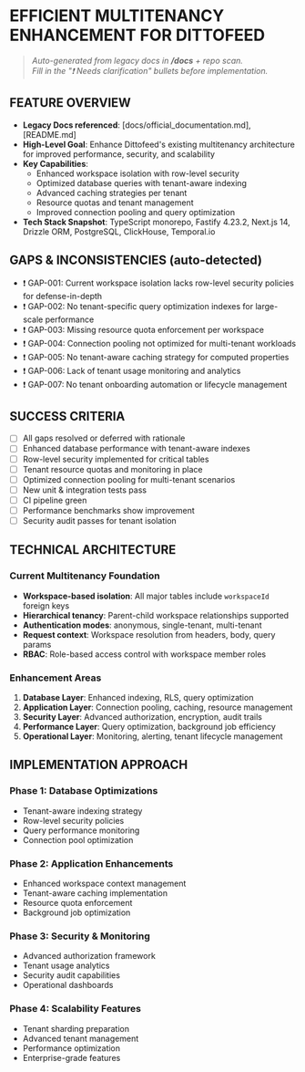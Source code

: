 # EFFICIENT MULTITENANCY ENHANCEMENT FOR DITTOFEED

> _Auto-generated from legacy docs in **/docs** + repo scan.  
> Fill in the "❗ Needs clarification" bullets before implementation._

## FEATURE OVERVIEW
- **Legacy Docs referenced**: [docs/official_documentation.md], [README.md]
- **High-Level Goal**: Enhance Dittofeed's existing multitenancy architecture for improved performance, security, and scalability
- **Key Capabilities**: 
  - Enhanced workspace isolation with row-level security
  - Optimized database queries with tenant-aware indexing
  - Advanced caching strategies per tenant
  - Resource quotas and tenant management
  - Improved connection pooling and query optimization
- **Tech Stack Snapshot**: TypeScript monorepo, Fastify 4.23.2, Next.js 14, Drizzle ORM, PostgreSQL, ClickHouse, Temporal.io

## GAPS & INCONSISTENCIES (auto-detected)
- ❗ GAP-001: Current workspace isolation lacks row-level security policies for defense-in-depth
- ❗ GAP-002: No tenant-specific query optimization indexes for large-scale performance
- ❗ GAP-003: Missing resource quota enforcement per workspace
- ❗ GAP-004: Connection pooling not optimized for multi-tenant workloads
- ❗ GAP-005: No tenant-aware caching strategy for computed properties
- ❗ GAP-006: Lack of tenant usage monitoring and analytics
- ❗ GAP-007: No tenant onboarding automation or lifecycle management

## SUCCESS CRITERIA
- [ ] All gaps resolved or deferred with rationale
- [ ] Enhanced database performance with tenant-aware indexes
- [ ] Row-level security implemented for critical tables
- [ ] Tenant resource quotas and monitoring in place
- [ ] Optimized connection pooling for multi-tenant scenarios
- [ ] New unit & integration tests pass
- [ ] CI pipeline green
- [ ] Performance benchmarks show improvement
- [ ] Security audit passes for tenant isolation

## TECHNICAL ARCHITECTURE

### Current Multitenancy Foundation
- **Workspace-based isolation**: All major tables include `workspaceId` foreign keys
- **Hierarchical tenancy**: Parent-child workspace relationships supported
- **Authentication modes**: anonymous, single-tenant, multi-tenant
- **Request context**: Workspace resolution from headers, body, query params
- **RBAC**: Role-based access control with workspace member roles

### Enhancement Areas
1. **Database Layer**: Enhanced indexing, RLS, query optimization
2. **Application Layer**: Connection pooling, caching, resource management
3. **Security Layer**: Advanced authorization, encryption, audit trails
4. **Performance Layer**: Query optimization, background job efficiency
5. **Operational Layer**: Monitoring, alerting, tenant lifecycle management

## IMPLEMENTATION APPROACH

### Phase 1: Database Optimizations
- Tenant-aware indexing strategy
- Row-level security policies
- Query performance monitoring
- Connection pool optimization

### Phase 2: Application Enhancements
- Enhanced workspace context management
- Tenant-aware caching implementation
- Resource quota enforcement
- Background job optimization

### Phase 3: Security & Monitoring
- Advanced authorization framework
- Tenant usage analytics
- Security audit capabilities
- Operational dashboards

### Phase 4: Scalability Features
- Tenant sharding preparation
- Advanced tenant management
- Performance optimization
- Enterprise-grade features